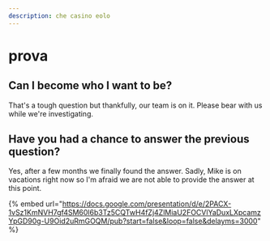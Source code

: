 ```yaml
---
description: che casino eolo
---
```


# prova

## Can I become who I want to be?

That's a tough question but thankfully, our team is on it. Please bear with us while we're investigating.

## Have you had a chance to answer the previous question?

Yes, after a few months we finally found the answer. Sadly, Mike is on vacations right now so I'm afraid we are not able to provide the answer at this point.

{% embed url="https://docs.google.com/presentation/d/e/2PACX-1vSz1KmNVH7gf4SM60l6b3Tz5CQTwH4fZj4ZlMiaU2FOCVlYaDuxLXpcamzYpGD90g-U9Oid2uRmGOQM/pub?start=false&loop=false&delayms=3000" %}



